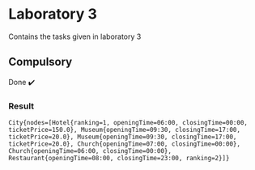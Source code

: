 # Laboratory 3

Contains the tasks given in laboratory 3

## Compulsory

Done :heavy_check_mark:

### Result
```
City{nodes=[Hotel{ranking=1, openingTime=06:00, closingTime=00:00, ticketPrice=150.0}, Museum{openingTime=09:30, closingTime=17:00, ticketPrice=20.0}, Museum{openingTime=09:30, closingTime=17:00, ticketPrice=20.0}, Church{openingTime=07:00, closingTime=00:00}, Church{openingTime=06:00, closingTime=00:00}, Restaurant{openingTime=08:00, closingTime=23:00, ranking=2}]}
```